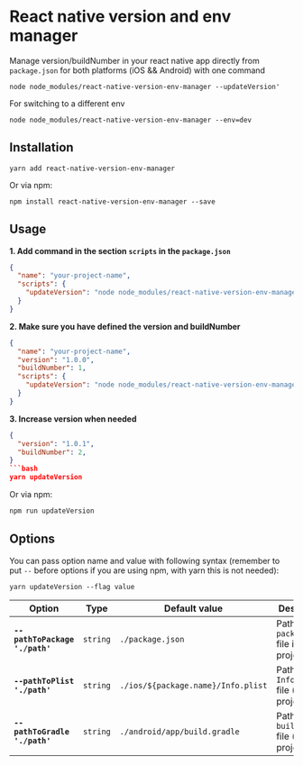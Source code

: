 
# React native version and env manager

Manage version/buildNumber in your react native app directly from `package.json` for both platforms (iOS && Android) with one command
```
node node_modules/react-native-version-env-manager --updateVersion'
```

For switching to a different env
```
node node_modules/react-native-version-env-manager --env=dev
```

## Installation
```
yarn add react-native-version-env-manager
```

Or via npm:
```
npm install react-native-version-env-manager --save
```

## Usage
**1. Add command in the section `scripts` in the `package.json`**
```json
{
  "name": "your-project-name",
  "scripts": {
    "updateVersion": "node node_modules/react-native-version-env-manager --updateVersion",
  }
}
```

**2. Make sure you have defined the version and buildNumber**
```json
{
  "name": "your-project-name",
  "version": "1.0.0",
  "buildNumber": 1,
  "scripts": {
    "updateVersion": "node node_modules/react-native-version-env-manager --updateVersion",
  }
}
```

**3. Increase version when needed**
```json
{
  "version": "1.0.1",
  "buildNumber": 2,
}
```bash
yarn updateVersion
```

Or via npm:
```bash
npm run updateVersion
```
## Options
You can pass option name and value with following syntax (remember to put `--` before options if you are using npm, with yarn this is not needed):
```
yarn updateVersion --flag value
```

| **Option** | **Type** | **Default value** | **Description** |
|------------|----------|-------------------|-----------------|
| **`--pathToPackage './path'`** | `string` | `./package.json` | Path to `package.json` file in your project. |
| **`--pathToPlist './path'`** | `string` | `./ios/${package.name}/Info.plist` | Path to `Info.plist` file (ios project). |
| **`--pathToGradle './path'`** | `string` | `./android/app/build.gradle` | Path to `build.gradle` file (android project). |
